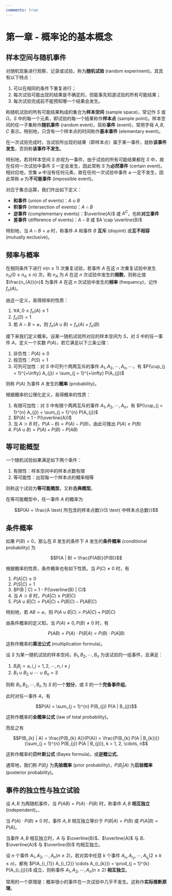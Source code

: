 ```yaml
---
comments: true
---
```


# 第一章 - 概率论的基本概念

## 样本空间与随机事件

对随机现象进行观察、记录或试验，称为**随机试验** (random experiment)。其具有以下特点：

1. 可以在相同的条件下重复进行；
2. 每次试验可能出现的结果是不确定的，但能事先知道试验的所有可能结果；
3. 每次试验完成前不能预知哪一个结果会发生。

称随机试验的所有可能结果构成的集合为**样本空间** (sample space)，常记作 $S$ 或 $\Omega$。$S$ 中的每一个元素，即试验的每一个结果称作**样本点** (sample point)。样本空间的任一子集称作**随机事件** (random event)，简称**事件** (event)，常用字母 $A, B, C$ 表示。特别地，只含有一个样本点的时间称作**基本事件** (elementary event)。

在一次试验完成时，当试验所出现的结果（即样本点）属于某一事件，就称**该事件发生**，否则称**该事件不发生**。

特别地，若将样本空间 $S$ 亦视为一事件，由于试验的所有可能结果都在 $S$ 中，故在任何一次试验中事件 $S$ 一定会发生，因此常称 $S$ 为**必然事件** (certain event)。相对应地，空集 $\varnothing$ 中没有任何元素，故在任何一次试验中事件 $\varnothing$ 一定不发生，因此常称 $\varnothing$ 为**不可能事件** (impossible event)。

对应于集合运算，我们作出如下定义：

- **和事件** (union of events)：$A \cup B$
- **积事件** (intersection of events)：$A \cap B$
- **逆事件** (complementary events)：$\overline{A}$ 或 $A^{C}$，也称**对立事件**
- **差事件** (difference of events)：$A - B$ 或 $A \cap \overline{B}$

特别地，当 $A \cap B = \varnothing$ 时，称事件 $A$ 和事件 $B$ **互斥** (disjoint) 或**互不相容** (mutually exclusive)。

## 频率与概率

在相同条件下进行 $n (n \geq 1)$ 次重复试验，若事件 $A$ 在这 $n$ 次重复试验中发生 $n_{A} (0 \leq n_{A} \leq n)$ 次，称 $n_{A}$ 为 $A$ 在这 $n$ 次试验中发生的**频数**，则称比值 $\frac{n_{A}}{n}$ 为事件 $A$ 在这 $n$ 次试验中发生的**频率** (frequency)，记作 $f_{n} (A)$。

由这一定义，易得频率的性质：

1. $\forall A, 0 \leq f_{n} (A) \leq 1$
2. $f_{n} (S) = 1$
3. 若 $A \cap B = \varnothing$，则 $f_{n} (A \cup B) = f_{n} (A) + f_{n} (B)$

接下来我们定义概率。设某一随机试验所对应的样本空间为 $S$，对 $S$ 中的任一事件 $A$，定义一个实数 $P(A)$，若它满足以下三条公理：

1. 非负性：$P(A) \geq 0$
2. 规范性：$P(S) = 1$
3. 可列可加性：对 $S$ 中可列个两两互斥的事件 $A_{1}, A_{2}, \cdots, A_{n}, \cdots$，有 $P(\cup_{j = 1}^{+\infty} A_{j}) = \sum_{j = 1}^{+\infty} P(A_{j})$

则称 $P(A)$ 为事件 $A$ 发生的**概率** (probability)。

根据概率的公理化定义，易得概率的性质：

1. 有限可加性：对 $S$ 中有限个两两互斥的事件 $A_{1}, A_{2}, \cdots, A_{n}$，有 $P(\cup_{j = 1}^{n} A_{j}) = \sum_{j = 1}^{n} P(A_{j})$
2. $P(A) = 1 - P(\overline{A})$
3. 当 $A \supset B$ 时，$P(A - B) = P(A) - P(B)$，由此可推出 $P(A) \geq P(B)$
4. $P(A \cup B) = P(A) + P(B) - P(AB)$

## 等可能概型

一个随机试验如果满足如下两个条件：

1. 有限性：样本空间中的样本点数有限
2. 等可能性：出现每一个样本点的概率相等

则称这个试验为**等可能概型**，又称**古典概型**。

在等可能概型中，任一事件 $A$ 的概率为

$$P(A) = \frac{A \text{ 所包含的样本点数}}{S \text{ 中样本点总数}}$$

## 条件概率

如果 $P(B) > 0$，那么在 $B$ 发生的条件下 $A$ 发生的**条件概率** (conditional probability) 为

$$P(A | B) = \frac{P(AB)}{P(B)}$$

根据概率的性质，条件概率也有如下性质。当 $P(C) \neq 0$ 时，有

1. $P(A | C) \geq 0$
2. $P(S | C) = 1$
3. $P(B | C) = 1 - P(\overline{B} | C)$
4. 当 $A \supset B$ 时，$P(A | C) \geq P(B | C)$
5. $P(A \cup B | C) = P(A | C)  + P(B | C) - P(AB | C)$

特别地，若 $AB = \varnothing$，则 $P(A \cup B | C) = P(A | C) + P(B | C)$

由条件概率的定义知，当 $P(A) \neq 0, P(B) \neq 0$ 时，有

$$P(AB) = P(A) \cdot P(B | A) = P(B) \cdot P(A | B)$$

这称作概率的**乘法公式** (multiplication formula)。

设 $S$ 为某一随机试验的样本空间，$B_{1}, B_{2}, \cdots, B_{n}$ 为该试验的一组事件，且满足：

1. $B_{i} B_{j} = \varnothing, i, j = 1, 2, \cdots, n, i \neq j$
2. $B_{1} \cup B_{2} \cup \cdots \cup B_{n} = S$

则称 $B_{1}, B_{2}, \cdots, B_{n}$ 为 $S$ 的一个**划分**，或 $S$ 的一个**完备事件组**。

此时对任一事件 $A$，有

$$P(A) = \sum_{j = 1}^{n} P(B_{j}) P(A | B_{j})$$

这称作概率的**全概率公式** (law of total probability)。

而反之有

$$P(B_{k} | A) = \frac{P(B_{k} A)}{P(A)} = \frac{P(B_{k} P(A | B_{k}))}{\sum_{j = 1}^{n} P(B_{j}) P(A | B_{j})}, k = 1, 2, \cdots, n$$

这称作概率的**贝叶斯公式** (Bayes formula)，或**逆概公式**。

通常地，我们称 $P(B_{j})$ 为**先验概率** (prior probability)，$P(B_{j} | A)$ 为**后验概率** (posterior probability)。

## 事件的独立性与独立试验

设 $A, B$ 为两随机事件，当 $P(AB) = P(A) \cdot P(B)$ 时，称事件 $A, B$ **相互独立** (independent)。、

当 $P(A) \cdot P(B) \neq 0$ 时，事件 $A, B$ 相互独立等价于 $P(B | A) = P(B)$ 或 $P(A | B) = P(A)$。

当事件 $A, B$ 相互独立时，$A$ 与 $\overline{B}$、$\overline{A}$ 与 $B$、$\overline{A}$ 与 $\overline{B}$ 均相互独立。

设 $n$ 个事件 $A_{1}, A_{2}, \cdots, A_{n} (n \geq 2)$，若对其中任意 $k$ 个事件 $A_{i_{1}}, A_{i_{2}}, \cdots, A_{i_{k}} (2 \leq k \leq n)$，都有 $P(A_{i_{1}} A_{i_{2}} \cdots A_{i_{k}}) = \prod_{j = 1}^{k} P(A_{i_{j}})$ 成立，则称事件 $A_{1}, A_{2}, \cdots, A_{n} (n \geq 2)$ **相互独立**。

常用的一个原理是：概率很小的事件在一次试验中几乎不发生。这称作**实际推断原理**。
